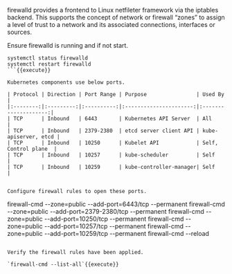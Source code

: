 
firewalld provides a frontend to Linux netfileter framework via the iptables backend. This supports the concept of network or firewall “zones” to assign a level of trust to a network and its associated connections, interfaces or sources.

Ensure firewalld is running and if not start.

```
systemctl status firewalld
systemctl restart firewalld
```{{execute}}

Kubernetes components use below ports.

| Protocol | Direction | Port Range | Purpose                | Used By              |
|:--------:|:---------:|:----------:|:----------------------:|:--------------------:|
| TCP      | Inbound   | 6443       | Kubernetes API Server  | All                  |
| TCP      | Inbound   | 2379-2380  | etcd server client API | kube-apiserver, etcd |
| TCP      | Inbound   | 10250      | Kubelet API            | Self, Control plane  |
| TCP      | Inbound   | 10257      | kube-scheduler         | Self                 |
| TCP      | Inbound   | 10259      | kube-controller-manager| Self                 |


Configure firewall rules to open these ports.

```
firewall-cmd --zone=public --add-port=6443/tcp --permanent
firewall-cmd --zone=public --add-port=2379-2380/tcp --permanent
firewall-cmd --zone=public --add-port=10250/tcp --permanent
firewall-cmd --zone=public --add-port=10257/tcp --permanent
firewall-cmd --zone=public --add-port=10259/tcp --permanent
firewall-cmd --reload
```{{execute}}

Verify the firewall rules have been applied.

`firewall-cmd --list-all`{{execute}}
